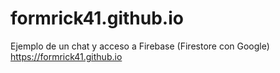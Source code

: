 # formrick41.github.io
Ejemplo de un chat y acceso a Firebase (Firestore con Google)
https://formrick41.github.io
